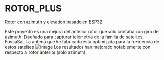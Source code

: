 # ROTOR_PLUS
Rotor con azimuth y elevation basado en ESP32 

Este proyecto es una mejora del anterior rotor que solo contaba con giro de azimuth.
Diseñado para capturar telemetría de la familia de satelites FossaSat.
La antena que he fabricado esta optimizada para la frecuencia de estos satelites
![image](https://user-images.githubusercontent.com/48222471/180614173-b6e6713a-deb8-4f4f-9173-88964b037b58.png)
Los resultados han mejorado notablemente con respecto al rotor anterior (solo azimuth).
